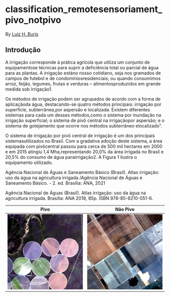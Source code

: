 # classification_remotesensoriament_pivo_notpivo


By [Luiz H. Buris](http://)


## Introdução

A irrigação corresponde à prática agrícola que utiliza um conjunto de equipamentose técnicas para suprir a deficiência total ou parcial de água para as plantas. A irrigação estáno nosso cotidiano, seja nos gramados de campos de futebol e de condomíniosresidenciais; ou quando consumimos arroz, feijão, legumes, frutas e verduras – alimentosproduzidos em grande medida sob irrigação1.

Os métodos de irrigação podem ser agrupados de acordo com a forma de aplicaçãoda água, destacando-se quatro métodos principais: irrigação por superfície, subterrânea,por aspersão e localizada. Existem diferentes sistemas para cada um desses métodos,como o sistema por inundação na irrigação superficial; o sistema de pivô central na irrigaçãopor aspersão; e o sistema de gotejamento que ocorre nos métodos subterrâneo elocalizado¹.

O sistema de irrigação por pivô central de irrigação é um dos principais sistemasutilizados no Brasil. Com a gradativa adoção deste sistema, a área equipada com pivôcentral passou para cerca de 500 mil hectares em 2000 e em 2015 atingiu 1,4 Mha,representando 20,0% da área irrigada no Brasil e 20,5% do consumo de água parairrigação2. A Figura 1 ilustra o equipamento utilizado.

Agência Nacional de Águas e Saneamento Básico (Brasil). Atlas irrigação: uso da água na
agricultura irrigada /Agência Nacional de Águas e Saneamento Básico. - 2. ed. Brasília: ANA, 2021

Agência Nacional de Águas (Brasil). Atlas irrigação: uso da água na agricultura irrigada. Brasília:
ANA 2018, 85p. ISBN 978-85-8210-051-6.



Pivo |  Não Pivo
:-------------------------:|:-------------------------:
![](https://github.com/henriqueburis/Classification_Remote_Sensing_pivo_notpivo/blob/main/figs/tile_00016.png) |  ![](https://github.com/henriqueburis/Classification_Remote_Sensing_pivo_notpivo/blob/main/figs/tile_00025.png) 
